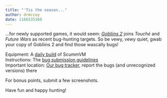 ```yaml
---
title: "'Tis the season..."
author: drmccoy
date: 1166535360
---
```


...for newly supported games, it would seem: [*Gobliins 2*](http://wiki.scummvm.org/index.php/Gobliins_2) joins *Touché* and *Future Wars* as recent bug-hunting targets. So be vewy, vewy quiet, gwab your copy of Gobliins 2 and find those wascally bugs!

Equipment: A [daily build](/downloads/#daily) of ScummVM  
Instructions: The [bug submission guidelines](/faq/#question.report-bugs)  
Important location: [Our bug tracker](http://bugs.scummvm.org/), report the bugs (and unrecognized versions) there

For bonus points, submit a few screenshots.

Have fun and happy hunting!
